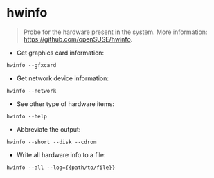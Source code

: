 # hwinfo

> Probe for the hardware present in the system.
> More information: <https://github.com/openSUSE/hwinfo>.

- Get graphics card information:

`hwinfo --gfxcard`

- Get network device information:

`hwinfo --network`

- See other type of hardware items:

`hwinfo --help`

- Abbreviate the output:

`hwinfo --short --disk --cdrom`

- Write all hardware info to a file:

`hwinfo --all --log={{path/to/file}}`
